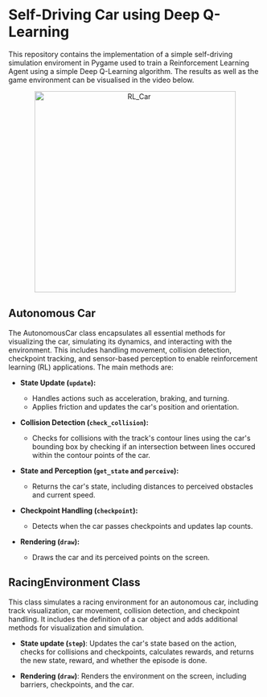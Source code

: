 # Self-Driving Car using Deep Q-Learning
 This repository contains the implementation of a simple self-driving simulation enviroment in Pygame used to train a Reinforcement Learning Agent using a simple Deep Q-Learning algorithm. The results as well as the game environment can be visualised in the video below. 

<p align="center">
  <img src="https://github.com/SimoManni/Self-Driving-Car-using-Deep-Q-Learning/assets/151052936/252ae138-fd93-473b-a119-69221bdb4df0" alt="RL_Car" width="400">
</p>

## Autonomous Car
The AutonomousCar class encapsulates all essential methods for visualizing the car, simulating its dynamics, and interacting with the environment. This includes handling movement, collision detection, checkpoint tracking, and sensor-based perception to enable reinforcement learning (RL) applications. The main methods are: 

- **State Update (`update`):** 
   - Handles actions such as acceleration, braking, and turning.
   - Applies friction and updates the car's position and orientation.

- **Collision Detection (`check_collision`):**
   - Checks for collisions with the track's contour lines using the car's bounding box by checking if an intersection between lines occured within the contour points of the car. 

- **State and Perception (`get_state` and `perceive`):**
   - Returns the car's state, including distances to perceived obstacles and current speed.

- **Checkpoint Handling (`checkpoint`):**
   - Detects when the car passes checkpoints and updates lap counts.

- **Rendering (`draw`):**
   - Draws the car and its perceived points on the screen.

## RacingEnvironment Class

This class simulates a racing environment for an autonomous car, including track visualization, car movement, collision detection, and checkpoint handling. It includes the definition of a car object and adds additional methods for visualization and simulation. 

- **State update (`step`)**: Updates the car's state based on the action, checks for collisions and checkpoints, calculates rewards, and returns the new state, reward, and whether the episode is done.

- **Rendering (`draw`)**: Renders the environment on the screen, including barriers, checkpoints, and the car.
